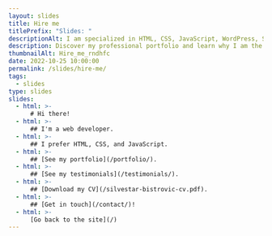 ```yaml
---
layout: slides
title: Hire me
titlePrefix: "Slides: "
descriptionAlt: I am specialized in HTML, CSS, JavaScript, WordPress, Shopify, and JAMstack technologies.
description: Discover my professional portfolio and learn why I am the perfect fit for your next web development project through my Hire Me presentation slides.
thumbnailAlt: Hire_me_rndhfc
date: 2022-10-25 10:00:00
permalink: /slides/hire-me/
tags:
  - slides
type: slides
slides:
  - html: >-
      # Hi there!
  - html: >-
      ## I'm a web developer.
  - html: >-
      ## I prefer HTML, CSS, and JavaScript.
  - html: >-
      ## [See my portfolio](/portfolio/).
  - html: >-
      ## [See my testimonials](/testimonials/).
  - html: >-
      ## [Download my CV](/silvestar-bistrovic-cv.pdf).
  - html: >-
      ## [Get in touch](/contact/)!
  - html: >-
      [Go back to the site](/)
---
```

